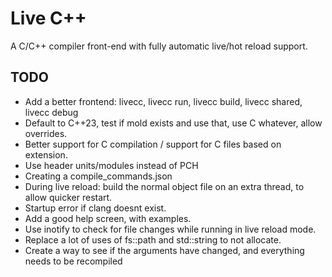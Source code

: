 # Live C++

A C/C++ compiler front-end with fully automatic live/hot reload support.

## TODO

- Add a better frontend: livecc, livecc run, livecc build, livecc shared, livecc debug
- Default to C++23, test if mold exists and use that, use C whatever, allow overrides.
- Better support for C compilation / support for C files based on extension.
- Use header units/modules instead of PCH
- Creating a compile_commands.json
- During live reload: build the normal object file on an extra thread, to allow quicker restart.
- Startup error if clang doesnt exist.
- Add a good help screen, with examples.
- Use inotify to check for file changes while running in live reload mode.
- Replace a lot of uses of fs::path and std::string to not allocate.
- Create a way to see if the arguments have changed, and everything needs to be recompiled
